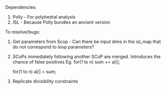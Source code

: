 Dependencies:
1) Polly - For polyhedral analysis
2) ISL - Because Polly bundles an ancient version

To resolve/bugs:
1) Get parameters from Scop - Can there be input dims in the isl_map that do not correspond to loop parameters?
2) SCoPs immediately following another SCoP are merged. Introduces the chance of false positives
    Eg.
    for(1 to n)
        sum += a[i];

    for(1 to n)
        a[i]  = sum;

3) Replicate divisibility constraints